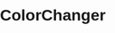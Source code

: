 # ColorChanger
<!DOCTYPE html>
<html lang="en">
<head>
    <meta charset="UTF-8">
    <meta name="viewport" content="width=device-width, initial-scale=1.0">
    <title>Color Change</title>
    <style>
        body {
            font-family: Arial, sans-serif;
            margin: 0;
            padding: 0;
            box-sizing: border-box;
        }

        header {
            background-color: #333;
            color: #fff;
            text-align: center;
            padding: 1em 0;
        }

        main {
            padding: 20px;
        }

        button {
            background-color: #4CAF50;
            color: white;
            padding: 10px 15px;
            border: none;
            cursor: pointer;
            border-radius: 5px;
        }

        button:hover {
            background-color: #45a049;
        }
    </style>
</head>
<body>
    <header>
        <h1>Color Change</h1>
    </header>
    
    <main>
        <p>Lets Change Color.</p>
        <button id="changeColorBtn">Change Color</button>
    </main>

    <script>
        document.addEventListener('DOMContentLoaded', function () {
            // Function to change the background color of the <main> element
            function changeColor() {
                const mainElement = document.querySelector('main');
                const randomColor = '#' + Math.floor(Math.random()*16777215).toString(16);
                mainElement.style.backgroundColor = randomColor;
            }

            // Event listener for the button click
            const changeColorBtn = document.getElementById('changeColorBtn');
            changeColorBtn.addEventListener('click', changeColor);
        });
    </script>
</body>
</html>
